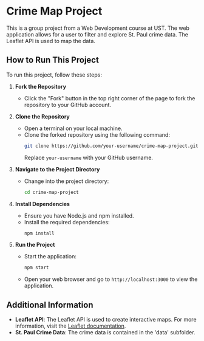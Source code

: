 # Crime Map Project

This is a group project from a Web Development course at UST. The web application allows for a user to filter and explore St. Paul crime data. The Leaflet API is used to map the data. 

## How to Run This Project

To run this project, follow these steps:

1. **Fork the Repository**
   - Click the "Fork" button in the top right corner of the page to fork the repository to your GitHub account.

2. **Clone the Repository**
   - Open a terminal on your local machine.
   - Clone the forked repository using the following command:
     ```bash
     git clone https://github.com/your-username/crime-map-project.git
     ```
     Replace `your-username` with your GitHub username.

3. **Navigate to the Project Directory**
   - Change into the project directory:
     ```bash
     cd crime-map-project
     ```

4. **Install Dependencies**
   - Ensure you have Node.js and npm installed.
   - Install the required dependencies:
     ```bash
     npm install
     ```

5. **Run the Project**
   - Start the application:
     ```bash
     npm start
     ```
   - Open your web browser and go to `http://localhost:3000` to view the application.


## Additional Information

- **Leaflet API**: The Leaflet API is used to create interactive maps. For more information, visit the [Leaflet documentation](https://leafletjs.com/).
- **St. Paul Crime Data**: The crime data is contained in the 'data' subfolder. 


